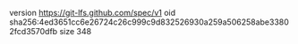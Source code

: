 version https://git-lfs.github.com/spec/v1
oid sha256:4ed3651cc6e26724c26c999c9d832526930a259a506258abe33802fcd3570dfb
size 348
